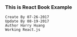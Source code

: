 ### This is React Book Example
```
Create By 07-26-2017
Update By 08-19-2017
Author Harry Huang
Working React.js
```

